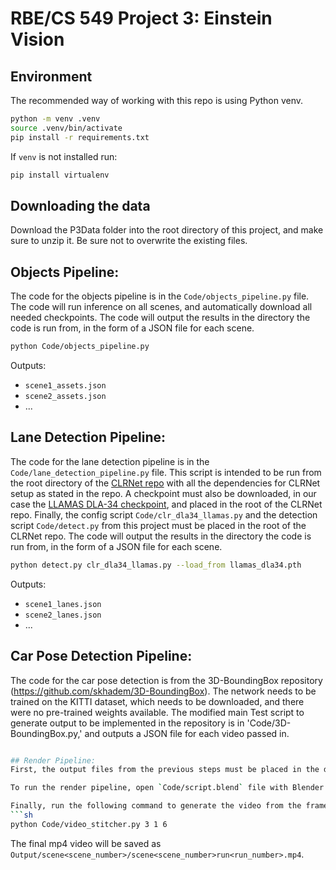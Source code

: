 # RBE/CS 549 Project 3: Einstein Vision
## Environment
The recommended way of working with this repo is using Python venv.
```sh
python -m venv .venv
source .venv/bin/activate
pip install -r requirements.txt
```

If `venv` is not installed run:
```sh
pip install virtualenv
```
## Downloading the data
Download the P3Data folder into the root directory of this project, and make sure to unzip it. Be sure not to overwrite the existing files.

## Objects Pipeline:
The code for the objects pipeline is in the `Code/objects_pipeline.py` file. The code will run inference on all scenes, and automatically download all needed checkpoints. The code will output the results in the directory the code is run from, in the form of a JSON file for each scene.

```sh
python Code/objects_pipeline.py
```
Outputs:
- `scene1_assets.json`
- `scene2_assets.json`
- ...

## Lane Detection Pipeline:
The code for the lane detection pipeline is in the `Code/lane_detection_pipeline.py` file. This script is intended to be run from the root directory of the [CLRNet repo](https://github.com/Turoad/CLRNet/tree/7269e9d1c1c650343b6c7febb8e764be538b1aed) with all the dependencies for CLRNet setup as stated in the repo. A checkpoint must also be downloaded, in our case the [LLAMAS DLA-34 checkpoint](https://github.com/Turoad/CLRNet/releases/download/models/llamas_r18.pth.zip), and placed in the root of the CLRNet repo. Finally, the config script `Code/clr_dla34_llamas.py` and the detection script `Code/detect.py` from this project must be placed in the root of the CLRNet repo. The code will output the results in the directory the code is run from, in the form of a JSON file for each scene.

```sh
python detect.py clr_dla34_llamas.py --load_from llamas_dla34.pth
```
Outputs:
- `scene1_lanes.json`
- `scene2_lanes.json`
- ...

## Car Pose Detection Pipeline:
The code for the car pose detection is from the 3D-BoundingBox repository (https://github.com/skhadem/3D-BoundingBox). The network needs to be trained on the KITTI dataset, which needs to be downloaded, and there were no pre-trained weights available. The modified main Test script to generate output to be implemented in the repository is in 'Code/3D-BoundingBox.py,' and outputs a JSON file for each video passed in. 

```sh

## Render Pipeline:
First, the output files from the previous steps must be placed in the directory `JSONData/scene<scene_number>`, where `<scene_number>` is the number of the scene. Make sure to also create the `Output` directory in the root of this project.

To run the render pipeline, open `Code/script.blend` file with Blender. Set the scene to render in the main function of the script, and then run the script. Output is shown in the Blender console. The code will output the images in the `Output/scene<scene_number>/scene<scene_number>run<run_number>` directory.

Finally, run the following command to generate the video from the frames. The command is using scene 3, run 1, and 6 fps as example arguments:
```sh
python Code/video_stitcher.py 3 1 6
```
The final mp4 video will be saved as `Output/scene<scene_number>/scene<scene_number>run<run_number>.mp4`.